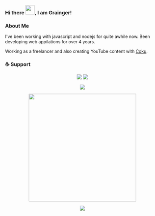 
### Hi there <img src="https://raw.githubusercontent.com/MartinHeinz/MartinHeinz/master/wave.gif" width="30px">, I am Grainger!

### About Me
<p>I've been working with javascript and nodejs for quite awhile now. Been developing web appilations for over 4 years.</p>
<p>Working as a freelancer and also creating YouTube content with <a target="_blank" href="https://github.com/mrcoku">Coku</a>. </p>

### :coffee: Support 
<p align='center'>
  <a href="#"><img src="https://img.shields.io/youtube/channel/views/UCnPiMm-Jp4P5B2dy7SstDjA?label=MrMoth%20Devs%20Views&logoColor=%23ffff00&style=social"/></a>
  <a href="#"><img src="https://img.shields.io/youtube/channel/subscribers/UCnPiMm-Jp4P5B2dy7SstDjA?logoColor=%23ffff00&style=social"/></a>
</p>
<p align='center'>
<a href="https://www.buymeacoffee.com/mrmothdevs"><img src="https://img.shields.io/badge/Buy_Me_A_Coffee-FFDD00?style=for-the-badge&logo=buy-me-a-coffee&logoColor=black"/></a>
</p>

<p align='center'>
<a href="#"><img src="https://github-readme-stats.vercel.app/api?username=remixor&show_icons=true&theme=radical" width="350"/></a>
</p>

<p align='center'>
  <a href="#"><img src="https://github-readme-stats.vercel.app/api/top-langs/?username=remixor&layout=compact&theme=radical"/></a>
</p>
